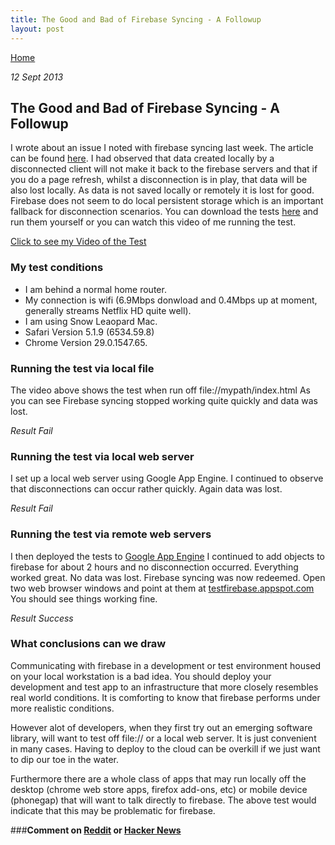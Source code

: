 ```yaml
---
title: The Good and Bad of Firebase Syncing - A Followup
layout: post
---
```

                                                                                                
[Home](http://nigelkelly.github.io)

*12 Sept 2013*
## The Good and Bad of Firebase Syncing - A Followup

I wrote about an issue I noted with firebase syncing last week. The article can be found [here](http://nigelkelly.github.io/the-good-and-bad-parts-of-firebase-syncing-part1.html). I had observed that data created locally by a disconnected client will not make it back to the firebase servers and that if you do a page refresh, whilst a disconnection is in play, that data will be also lost locally. As data is not saved locally or remotely it is lost for good. Firebase does not seem to do local persistent storage which is an important fallback for disconnection scenarios. You can download the tests [here](https://github.com/nigelkelly/firebase-tests) and run them yourself or you can watch this video of me running the test.

[Click to see my Video of the Test](https://youtube.googleapis.com/v/q_A732VS6C8%26hl=en%26fs=1)

### My test conditions

* I am behind a normal home router. 
* My connection is wifi (6.9Mbps donwload and 0.4Mbps up at moment, generally streams Netflix HD quite well). 
* I am using Snow Leaopard Mac.
* Safari Version 5.1.9 (6534.59.8) 
* Chrome Version 29.0.1547.65. 

### Running the test via local file

The video above shows the test when run off file://mypath/index.html
As you can see Firebase syncing stopped working quite quickly and data was lost.

*Result Fail*

### Running the test via local web server 

I set up a local web server using Google App Engine. I continued to observe that disconnections can occur rather quickly. Again data was lost.

*Result Fail*

### Running the test via remote web servers 

I then deployed the tests to [Google App Engine](http://testfirebase.appspot.com) I continued to add objects to firebase for about 2 hours and no disconnection occurred. Everything worked great. No data was lost. Firebase syncing was now redeemed.
Open two web browser windows and point at them at [testfirebase.appspot.com](http://testfirebase.appspot.com) You should see things working fine.

*Result Success*

### What conclusions can we draw

Communicating with firebase in a development or test environment housed on your local workstation is a bad idea. You should deploy your development and test app to an infrastructure that more closely resembles real world conditions. It is comforting to know that firebase performs under more realistic conditions.

However alot of developers, when they first try out an emerging software library, will want to test off file:// or a local web server. It is just convenient in many cases. Having to deploy to the cloud can be overkill if we just want to dip our toe in the water.

Furthermore there are a whole class of apps that may run locally off the desktop (chrome web store apps, firefox add-ons, etc) or mobile device (phonegap) that will want to talk directly to firebase. The above test would indicate that this may be problematic for firebase.

###**Comment on [Reddit](http://www.reddit.com/r/javascript/comments/1lsb5q/the_dark_side_of_firebase_syncing_test_procedure/) or [Hacker News](https://news.ycombinator.com/item?id=6334385)**
